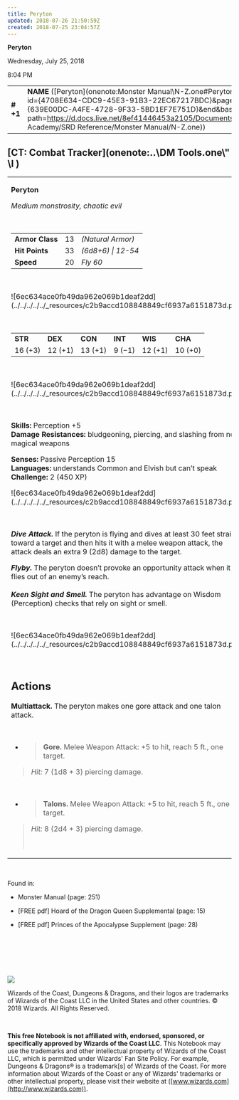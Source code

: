 ```yaml
---
title: Peryton
updated: 2018-07-26 21:50:59Z
created: 2018-07-25 23:04:57Z
---
```


**Peryton**

Wednesday, July 25, 2018

8:04 PM

|           |                                                                                                                                                                                                                                                                                        |        |        |        |     |       |        |
|-----------|----------------------------------------------------------------------------------------------------------------------------------------------------------------------------------------------------------------------------------------------------------------------------------------|--------|--------|--------|-----|-------|--------|
| **\# +1** | **NAME** ([Peryton](onenote:Monster Manual\\N-Z.one#Peryton&section-id={4708E634-CDC9-45E3-91B3-22EC67217BDC}&page-id={639E00DC-A4FE-4728-9F33-5BD1EF7E751D}&end&base-path=https://d.docs.live.net/8ef41446453a2105/Documents/Adventure Academy/SRD Reference/Monster Manual/N-Z.one)) | **13** | **33** | **33** | \-  | Notes | 450 XP |

## [CT: Combat Tracker](onenote:..\\DM Tools.one\\" \l )

<table><tbody><tr class="odd"><td><p><strong>Peryton</strong></p><p><em>Medium monstrosity, chaotic evil</em></p><p> </p><table><tbody><tr class="odd"><td><strong>Armor Class</strong></td><td>13</td><td><em>(Natural Armor)</em></td></tr><tr class="even"><td><strong>Hit Points</strong></td><td>33</td><td><em>(6d8+6) | 12-54</em></td></tr><tr class="odd"><td><strong>Speed</strong></td><td>20</td><td><em>Fly 60</em></td></tr></tbody></table><p> </p><p>![6ec634ace0fb49da962e069b1deaf2dd](../../../../../_resources/c2b9accd108848849cf6937a6151873d.png)</p><p> </p><table><tbody><tr class="odd"><td><strong>STR</strong></td><td><strong>DEX</strong></td><td><strong>CON</strong></td><td><strong>INT</strong></td><td><strong>WIS</strong></td><td><strong>CHA</strong></td></tr><tr class="even"><td>16 (+3)</td><td>12 (+1)</td><td>13 (+1)</td><td>9 (−1)</td><td>12 (+1)</td><td>10 (+0)</td></tr></tbody></table><p> </p><p>![6ec634ace0fb49da962e069b1deaf2dd](../../../../../_resources/c2b9accd108848849cf6937a6151873d.png)</p><p> </p><p><strong>Skills:</strong> Perception +5<br />
<strong>Damage Resistances:</strong> bludgeoning, piercing, and slashing from non-magical weapons</p><p><strong>Senses:</strong> Passive Perception 15<br />
<strong>Languages:</strong> understands Common and Elvish but can’t speak<br />
<strong>Challenge:</strong> 2 (450 XP)</p><p>![6ec634ace0fb49da962e069b1deaf2dd](../../../../../_resources/c2b9accd108848849cf6937a6151873d.png)</p><p> </p><p><em><strong>Dive Attack.</strong></em> If the peryton is flying and dives at least 30 feet straight toward a target and then hits it with a melee weapon attack, the attack deals an extra 9 (2d8) damage to the target.</p><p><em><strong>Flyby.</strong></em> The peryton doesn’t provoke an opportunity attack when it flies out of an enemy’s reach.<br />
<br />
<em><strong>Keen Sight and Smell.</strong></em> The peryton has advantage on Wisdom (Perception) checks that rely on sight or smell.</p><p> </p><p>![6ec634ace0fb49da962e069b1deaf2dd](../../../../../_resources/c2b9accd108848849cf6937a6151873d.png)</p><p> </p><h2 id="actions"><strong>Actions</strong></h2><p><strong>Multiattack.</strong> The peryton makes one gore attack and one talon attack.</p><p> </p><ul><li><blockquote><p><strong>Gore.</strong> Melee Weapon Attack: +5 to hit, reach 5 ft., one target.</p></blockquote></li></ul><blockquote><p><em>Hit:</em> 7 (1d8 + 3) piercing damage.</p></blockquote><p> </p><ul><li><blockquote><p><strong>Talons.</strong> Melee Weapon Attack: +5 to hit, reach 5 ft., one target.</p></blockquote></li></ul><blockquote><p><em>Hit:</em> 8 (2d4 + 3) piercing damage.</p><p> </p></blockquote></td></tr></tbody></table>

 

Found in:

-   Monster Manual (page: 251)

-   \[FREE pdf\] Hoard of the Dragon Queen Supplemental (page: 15)

-   \[FREE pdf\] Princes of the Apocalypse Supplement (page: 28)

 

 

 

![](tmp\media\image2.png)

Wizards of the Coast, Dungeons & Dragons, and their logos are trademarks of Wizards of the Coast LLC in the United States and other countries. © 2018 Wizards. All Rights Reserved.

 

**This free Notebook is not affiliated with, endorsed, sponsored, or specifically approved by Wizards of the Coast LLC**. This Notebook may use the trademarks and other intellectual property of Wizards of the Coast LLC, which is permitted under Wizards' Fan Site Policy. For example, Dungeons & Dragons® is a trademark\[s\] of Wizards of the Coast. For more information about Wizards of the Coast or any of Wizards' trademarks or other intellectual property, please visit their website at ([www.wizards.com](http://www.wizards.com)).
